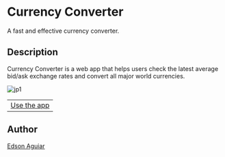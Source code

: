 # Currency Converter
A fast and effective currency converter.


## Description

Currency Converter is a web app that helps users check the latest average bid/ask exchange rates and
convert all major world currencies.

![jp1](https://user-images.githubusercontent.com/106551525/223330140-46c7ed9a-71b5-4934-a21b-5931d2bb4c56.png)

<table>
   <tr>
      <td><a href="https://qr-code-generator-2.vercel.app/">Use the app</a></td>
   </tr>
</table>


## Author
<a href="mailto:iamedsonaguiar@gmail.com">Edson Aguiar</a>
